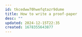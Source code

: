 ```yaml
---
id: tkcedww70hwefqtazr9dume
title: How to write a proof-paper
desc: ""
updated: 2024-12-15T22:35
created: 1678355643877
---
```



